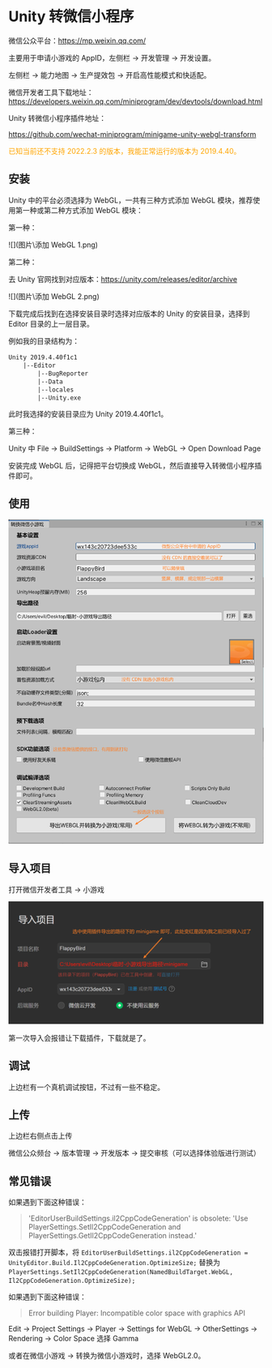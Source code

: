 # Unity 转微信小程序

微信公众平台：https://mp.weixin.qq.com/

主要用于申请小游戏的 AppID，左侧栏 -> 开发管理 -> 开发设置。

左侧栏 -> 能力地图 -> 生产提效包 -> 开启高性能模式和快适配。

微信开发者工具下载地址：https://developers.weixin.qq.com/miniprogram/dev/devtools/download.html

Unity 转微信小程序插件地址：

https://github.com/wechat-miniprogram/minigame-unity-webgl-transform

<font color=orange>已知当前还不支持 2022.2.3 的版本，我能正常运行的版本为 2019.4.40。</font>

## 安装

Unity 中的平台必须选择为 WebGL，一共有三种方式添加 WebGL 模块，推荐使用第一种或第二种方式添加 WebGL 模块：

第一种：

![](图片\添加 WebGL 1.png)

第二种：

去 Unity 官网找到对应版本：https://unity.com/releases/editor/archive

![](图片\添加 WebGL 2.png)

下载完成后找到在选择安装目录时选择对应版本的 Unity 的安装目录，选择到 Editor 目录的上一层目录。

例如我的目录结构为：

```shell
Unity 2019.4.40f1c1
	|--Editor
		|--BugReporter
		|--Data
		|--locales
		|--Unity.exe
```

此时我选择的安装目录应为 Unity 2019.4.40f1c1。

第三种：

Unity 中 File -> BuildSettings -> Platform -> WebGL -> Open Download Page

安装完成 WebGL 后，记得把平台切换成 WebGL，然后直接导入转微信小程序插件即可。

## 使用

![](图片\插件设置.png)

## 导入项目

打开微信开发者工具 -> 小游戏

![](图片\导入项目.png)

第一次导入会报错让下载插件，下载就是了。

## 调试

上边栏有一个真机调试按钮，不过有一些不稳定。

## 上传

上边栏右侧点击上传

微信公众频台 -> 版本管理 -> 开发版本 -> 提交审核（可以选择体验版进行测试）

## 常见错误

如果遇到下面这种错误：

> 'EditorUserBuildSettings.il2CppCodeGeneration' is obsolete: 'Use PlayerSettings.SetIl2CppCodeGeneration and PlayerSettings.GetIl2CppCodeGeneration instead.'

双击报错打开脚本，将 `EditorUserBuildSettings.il2CppCodeGeneration = UnityEditor.Build.Il2CppCodeGeneration.OptimizeSize;` 替换为 `PlayerSettings.SetIl2CppCodeGeneration(NamedBuildTarget.WebGL, Il2CppCodeGeneration.OptimizeSize);`

如果遇到下面这种错误：

> Error building Player: Incompatible color space with graphics API

Edit -> Project Settings -> Player -> Settings for WebGL -> OtherSettings -> Rendering -> Color Space 选择 Gamma

或者在微信小游戏 -> 转换为微信小游戏时，选择 WebGL2.0。

